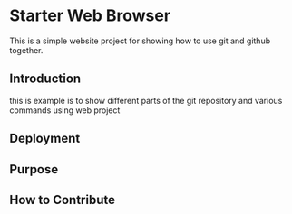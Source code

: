 # Starter Web Browser

This is a simple website project for
showing how to use git and github together.

## Introduction

this is example is to show different parts 
of the git repository and various commands
using web project

## Deployment

## Purpose

## How to Contribute